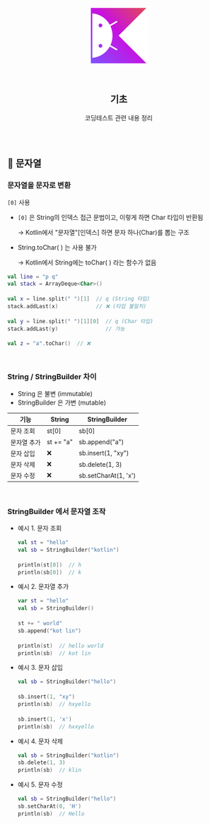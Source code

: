 <div align="center">
  <p>
    <img src="../README.assets/kotlin-hero.png">
  </p>
  <br>
  <h2>기초</h2>
  <p>코딩테스트 관련 내용 정리</p>
  <br>
  <br>
</div>




## 🔹 문자열

### 문자열을 문자로 변환

`[0]` 사용

- `[0]` 은 String의 인덱스 접근 문법이고, 이렇게 하면 Char 타입이 반환됨

  → Kotlin에서 "문자열"[인덱스] 하면 문자 하나(Char)를 뽑는 구조

- String.toChar( ) 는 사용 불가

  → Kotlin에서 String에는 toChar( ) 라는 함수가 없음

```kotlin
val line = "p q"
val stack = ArrayDeque<Char>()

val x = line.split(" ")[1]  // q (String 타입)
stack.addLast(x)            // ❌ (타입 불일치)

val y = line.split(" ")[1][0]  // q (Char 타입)
stack.addLast(y)               // 가능

val z = "a".toChar()  // ❌
```

<br>

### String / StringBuilder 차이

- String 은 불변 (immutable)
- StringBuilder 은 가변 (mutable)

| 기능        | String    | StringBuilder        |
| ----------- | --------- | -------------------- |
| 문자 조회   | st[0]     | sb[0]                |
| 문자열 추가 | st += "a" | sb.append("a")       |
| 문자 삽입   | ❌         | sb.insert(1, "xy")   |
| 문자 삭제   | ❌         | sb.delete(1, 3)      |
| 문자 수정   | ❌         | sb.setCharAt(1, 'x') |

<br>

### StringBuilder 에서 문자열 조작

- 예시 1. 문자 조회

  ``````kotlin
  val st = "hello"
  val sb = StringBuilder("kotlin")
  
  println(st[0])  // h
  println(sb[0])  // k
  ``````

- 예시 2. 문자열 추가

  ``````kotlin
  var st = "hello"
  val sb = StringBuilder()
  
  st += " world"
  sb.append("kot lin")
  
  println(st)  // hello world
  println(sb)  // kot lin
  ``````

- 예시 3. 문자 삽입

  ``````kotlin
  val sb = StringBuilder("hello")
  
  sb.insert(1, "xy")
  println(sb)  // hxyello
  
  sb.insert(1, 'x')
  println(sb)  // hxxyello
  ``````

- 예시 4. 문자 삭제

  ``````kotlin
  val sb = StringBuilder("kotlin")
  sb.delete(1, 3)
  println(sb)  // klin
  ``````

- 예시 5. 문자 수정

  ``````kotlin
  val sb = StringBuilder("hello")
  sb.setCharAt(0, 'H')
  println(sb)  // Hello
  ``````

